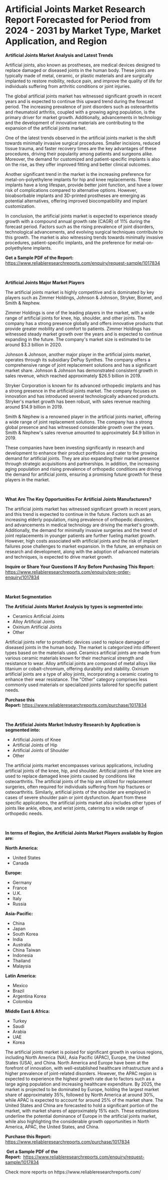 <p><h1>Artificial Joints Market Research Report Forecasted for Period from 2024 -  2031 by Market Type, Market Application, and Region</h1></p><p><strong>Artificial Joints Market Analysis and Latest Trends</strong></p>
<p><p>Artificial joints, also known as prostheses, are medical devices designed to replace damaged or diseased joints in the human body. These joints are typically made of metal, ceramic, or plastic materials and are surgically implanted to restore mobility, reduce pain, and improve the quality of life for individuals suffering from arthritic conditions or joint injuries.</p><p>The global artificial joints market has witnessed significant growth in recent years and is expected to continue this upward trend during the forecast period. The increasing prevalence of joint disorders such as osteoarthritis and rheumatoid arthritis, coupled with a growing aging population, is the primary driver for market growth. Additionally, advancements in technology and the development of innovative materials are contributing to the expansion of the artificial joints market.</p><p>One of the latest trends observed in the artificial joints market is the shift towards minimally invasive surgical procedures. Smaller incisions, reduced tissue trauma, and faster recovery times are the key advantages of these procedures, driving their popularity among patients and surgeons alike. Moreover, the demand for customized and patient-specific implants is also on the rise, as they offer improved fitting and better clinical outcomes.</p><p>Another significant trend in the market is the increasing preference for metal-on-polyethylene implants for hip and knee replacements. These implants have a long lifespan, provide better joint function, and have a lower risk of complications compared to alternative options. However, bioabsorbable implants and 3D-printed prostheses are emerging as potential alternatives, offering improved biocompatibility and implant customization.</p><p>In conclusion, the artificial joints market is expected to experience steady growth with a compound annual growth rate (CAGR) of 11% during the forecast period. Factors such as the rising prevalence of joint disorders, technological advancements, and evolving surgical techniques contribute to this growth. The market is also witnessing trends towards minimally invasive procedures, patient-specific implants, and the preference for metal-on-polyethylene implants.</p></p>
<p><strong>Get a Sample PDF of the Report:&nbsp;</strong> <a href="https://www.reliableresearchreports.com/enquiry/request-sample/1017834">https://www.reliableresearchreports.com/enquiry/request-sample/1017834</a></p>
<p>&nbsp;</p>
<p><strong>Artificial Joints Major Market Players</strong></p>
<p><p>The artificial joints market is highly competitive and is dominated by key players such as Zimmer Holdings, Johnson & Johnson, Stryker, Biomet, and Smith & Nephew.</p><p>Zimmer Holdings is one of the leading players in the market, with a wide range of artificial joints for knee, hip, shoulder, and other joints. The company has a strong presence globally and offers innovative products that provide greater mobility and comfort to patients. Zimmer Holdings has witnessed steady market growth over the years and is expected to continue expanding in the future. The company's market size is estimated to be around $3.3 billion in 2020.</p><p>Johnson & Johnson, another major player in the artificial joints market, operates through its subsidiary DePuy Synthes. The company offers a comprehensive range of joint replacement solutions and has a significant market share. Johnson & Johnson has demonstrated consistent growth in sales revenue, which reached approximately $26.5 billion in 2019.</p><p>Stryker Corporation is known for its advanced orthopedic implants and has a strong presence in the artificial joints market. The company focuses on innovation and has introduced several technologically advanced products. Stryker's market growth has been robust, with sales revenue reaching around $14.9 billion in 2019.</p><p>Smith & Nephew is a renowned player in the artificial joints market, offering a wide range of joint replacement solutions. The company has a strong global presence and has witnessed considerable growth over the years. Smith & Nephew's sales revenue amounted to approximately $4.9 billion in 2019.</p><p>These companies have been investing significantly in research and development to enhance their product portfolios and cater to the growing demand for artificial joints. They are also expanding their market presence through strategic acquisitions and partnerships. In addition, the increasing aging population and rising prevalence of orthopedic conditions are driving the demand for artificial joints, ensuring a promising future growth for these players in the market.</p></p>
<p>&nbsp;</p>
<p><strong>What Are The Key Opportunities For Artificial Joints Manufacturers?</strong></p>
<p><p>The artificial joints market has witnessed significant growth in recent years, and this trend is expected to continue in the future. Factors such as an increasing elderly population, rising prevalence of orthopedic disorders, and advancements in medical technology are driving the market's growth. Additionally, the demand for minimally invasive surgeries and the trend of joint replacements in younger patients are further fueling market growth. However, high costs associated with artificial joints and the risk of implant failures pose challenges to market expansion. In the future, an emphasis on research and development, along with the adoption of advanced materials and techniques, is expected to drive market growth.</p></p>
<p><strong>Inquire or Share Your Questions If Any Before Purchasing This Report:</strong> <a href="https://www.reliableresearchreports.com/enquiry/pre-order-enquiry/1017834">https://www.reliableresearchreports.com/enquiry/pre-order-enquiry/1017834</a></p>
<p>&nbsp;</p>
<p><strong>Market Segmentation</strong></p>
<p><strong>The Artificial Joints Market Analysis by types is segmented into:</strong></p>
<p><ul><li>Ceramics Artificial Joints</li><li>Alloy Artificial Joints</li><li>Oxinium Artificial Joints</li><li>Other</li></ul></p>
<p><p>Artificial joints refer to prosthetic devices used to replace damaged or diseased joints in the human body. The market is categorized into different types based on the materials used. Ceramics artificial joints are made from various ceramic materials known for their mechanical strength and resistance to wear. Alloy artificial joints are composed of metal alloys like titanium or cobalt-chromium, offering durability and stability. Oxinium artificial joints are a type of alloy joints, incorporating a ceramic coating to enhance their wear resistance. The "Other" category comprises less commonly used materials or specialized joints tailored for specific patient needs.</p></p>
<p><strong>Purchase this Report:&nbsp;</strong><a href="https://www.reliableresearchreports.com/purchase/1017834">https://www.reliableresearchreports.com/purchase/1017834</a></p>
<p>&nbsp;</p>
<p><strong>The Artificial Joints Market Industry Research by Application is segmented into:</strong></p>
<p><ul><li>Artificial Joints of Knee</li><li>Artificial Joints of Hip</li><li>Artificial Joints of Shoulder</li><li>Other</li></ul></p>
<p><p>The artificial joints market encompasses various applications, including artificial joints of the knee, hip, and shoulder. Artificial joints of the knee are used to replace damaged knee joints caused by conditions like osteoarthritis. The artificial joints of the hip are utilized for replacement surgeries, often required for individuals suffering from hip fractures or osteoarthritis. Similarly, artificial joints of the shoulder are employed in cases of severe shoulder pain or joint dysfunction. Apart from these specific applications, the artificial joints market also includes other types of joints like ankle, elbow, and wrist joints, catering to a wide range of orthopedic needs.</p></p>
<p>&nbsp;</p>
<p><strong>In terms of Region, the Artificial Joints Market Players available by Region are:</strong></p>
<p>
    <p> <strong> North America: </strong>
        <ul>
            <li>United States</li>
            <li>Canada</li>
        </ul>
        </p> 
    <p> <strong> Europe: </strong>
        <ul>
            <li>Germany</li>
            <li>France</li>
            <li>U.K.</li>
            <li>Italy</li>
            <li>Russia</li>
        </ul>
        </p> 
    <p> <strong> Asia-Pacific: </strong>
        <ul>
            <li>China</li>
            <li>Japan</li>
            <li>South Korea</li>
            <li>India</li>
            <li>Australia</li>
            <li>China Taiwan</li>
            <li>Indonesia</li>
            <li>Thailand</li>
            <li>Malaysia</li>
        </ul>
        </p> 
    <p> <strong> Latin America: </strong>
        <ul>
            <li>Mexico</li>
            <li>Brazil</li>
            <li>Argentina Korea</li>
            <li>Colombia</li>
        </ul>
        </p> 
    <p> <strong> Middle East & Africa: </strong>
        <ul>
            <li>Turkey</li>
            <li>Saudi</li>
            <li>Arabia</li>
            <li>UAE</li>
            <li>Korea</li>
        </ul>
    </p>
    </p>
<p><p>The artificial joints market is poised for significant growth in various regions, including North America (NA), Asia Pacific (APAC), Europe, the United States (USA), and China. North America and Europe have been at the forefront of innovation, with well-established healthcare infrastructure and a higher prevalence of joint-related disorders. However, the APAC region is expected to experience the highest growth rate due to factors such as a large aging population and increasing healthcare expenditure. By 2025, the market is projected to be dominated by Europe, holding the largest market share of approximately 35%, followed by North America at around 30%, while APAC is expected to account for around 25% of the market share. The United States and China are forecasted to hold a significant portion of the market, with market shares of approximately 15% each. These estimations underline the potential dominance of Europe in the artificial joints market, while also highlighting the considerable growth opportunities in North America, APAC, the United States, and China.</p></p>
<p><strong>Purchase this Report: </strong><a href="https://www.reliableresearchreports.com/purchase/1017834">https://www.reliableresearchreports.com/purchase/1017834</a></p>
<p>&nbsp;<strong>Get a Sample PDF of the Report:&nbsp;&nbsp;</strong><a href="https://www.reliableresearchreports.com/enquiry/request-sample/1017834">https://www.reliableresearchreports.com/enquiry/request-sample/1017834</a></p>
<p><strong></strong></p>
<p>Check more reports on https://www.reliableresearchreports.com/</p>